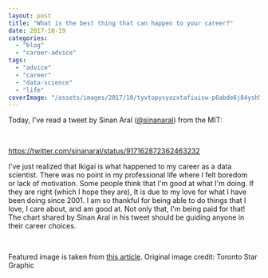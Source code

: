 ```yaml
---
layout: post
title: "What is the best thing that can happen to your career?"
date: 2017-10-19
categories: 
  - "blog"
  - "career-advice"
tags: 
  - "advice"
  - "career"
  - "data-science"
  - "life"
coverImage: "/assets/images/2017/10/tyvtopysyazxtafiuisw-p6abde6j84ysh5o3txq81c.jpg"
---
```


Today, I've read a tweet by Sinan Aral ([@sinanaral](https://twitter.com/sinanaral)) from the MIT:

 

https://twitter.com/sinanaral/status/917162872362463232

I've just realized that Ikigai is what happened to my career as a data scientist. There was no point in my professional life where I felt boredom or lack of motivation. Some people think that I'm good at what I'm doing. If they are right (which I hope they are), It is due to my love for what I have been doing since 2001. I am so thankful for being able to do things that I love, I care about, and am good at. Not only that, I'm being paid for that! The chart shared by Sinan Aral in his tweet should be guiding anyone in their career choices.

 

Featured image is taken from [this article](https://www.weforum.org/agenda/2017/08/is-this-japanese-concept-the-secret-to-a-long-life/?utm_content=buffer83b51&utm_medium=social&utm_source=twitter.com&utm_campaign=buffer). Original image credit: Toronto Star Graphic
